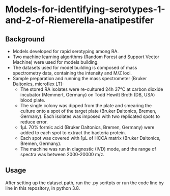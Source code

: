 # Models-for-identifying-serotypes-1-and-2-of-Riemerella-anatipestifer
## Background
- Models developed for rapid serotyping among RA.
- Two machine learning algorithms (Random Forest and Support Vector Machine) were used for models building.
- The datasets used for model building is composed of mass spectrometry data, containing the intensity and M/Z loci.
- Sample preparation and running the mass spectrometer (Bruker Daltonics, microflex LT):
  * The stored RA isolates were re-cultured 24h 37℃ at carbon dioxide incubator (Memmert, Germany) on Todd Hewitt Broth (DB, USA) blood plate.
  * The single colony was dipped from the plate and smearing the culture onto a spot of the target plate (Bruker Daltonics, Bremen, Germany). Each isolates was imposed with two replicated spots to reduce error.
  * 1μL 70% formic acid (Bruker Daltonics, Bremen, Germany) were added to each spot to extract the bacteria protein.
  * Each spot was covered with 1μL of HCCA matrix (Bruker Daltonics, Bremen, Germany).
  * The machine was run in diagnostic (IVD) mode, and the range of spectra was between 2000-20000 m/z.
## Usage
After setting up the dataset path, run the .py scritpts or run the code line by line in this repository, in python 3.8.
